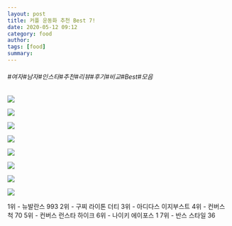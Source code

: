 ```yaml
---
layout: post
title: 커플 운동화 추천 Best 7!
date: 2020-05-12 09:12
category: food
author: 
tags: [food]
summary: 
---
```


###### #여자#남자#인스타#추천#리뷰#후기#비교#Best#모음

  
![](https://img1.daumcdn.net/thumb/R720x0/?fname=https%3A%2F%2Ft1.daumcdn.net%2Fliveboard%2Fpotenshop%2F0024af4442124840b9fa3ccc957b7650.JPG)

![](https://img1.daumcdn.net/thumb/R720x0/?fname=https%3A%2F%2Ft1.daumcdn.net%2Fliveboard%2Fpotenshop%2F1713d8d3a18e488fad1e9884dd050623.JPG)

![](https://img1.daumcdn.net/thumb/R720x0/?fname=https%3A%2F%2Ft1.daumcdn.net%2Fliveboard%2Fpotenshop%2Fd5fa77a4a8234d158f0ff4f2bd0e666f.JPG)

![](https://img1.daumcdn.net/thumb/R720x0/?fname=https%3A%2F%2Ft1.daumcdn.net%2Fliveboard%2Fpotenshop%2Fe6637f306fa2461a8c36c5249ebaeb7f.JPG)

![](https://img1.daumcdn.net/thumb/R720x0/?fname=https%3A%2F%2Ft1.daumcdn.net%2Fliveboard%2Fpotenshop%2Fd4a29675d33245ed968749f64d079c3e.JPG)

![](https://img1.daumcdn.net/thumb/R720x0/?fname=https%3A%2F%2Ft1.daumcdn.net%2Fliveboard%2Fpotenshop%2F2d46f3e42aec4ac19929da0a195530d4.JPG)

![](https://img1.daumcdn.net/thumb/R720x0/?fname=https%3A%2F%2Ft1.daumcdn.net%2Fliveboard%2Fpotenshop%2Fe2b4dfe9ee3940bd9b8b5bc0d3758990.JPG)

![](https://img1.daumcdn.net/thumb/R720x0/?fname=https%3A%2F%2Ft1.daumcdn.net%2Fliveboard%2Fpotenshop%2Fceda1fb6913b406f8072e17fed708d9b.JPG)

1위 - 뉴발란스 993
2위 - 구찌 라이톤 더티
3위 - 아디다스 이지부스트
4위 - 컨버스 척 70
5위 - 컨버스 런스타 하이크
6위 - 나이키 에이포스 1
7위 - 반스 스타일 36